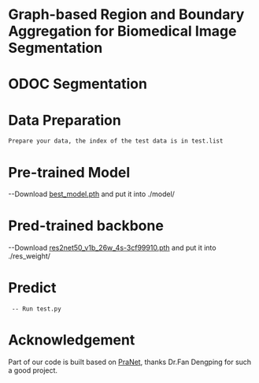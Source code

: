 # Graph-based Region and Boundary Aggregation for Biomedical Image Segmentation

# ODOC Segmentation


# Data Preparation  
```
Prepare your data, the index of the test data is in test.list  
```  
# Pre-trained Model  

--Download [best_model.pth](https://drive.google.com/file/d/1S7s4jq8emUQbDHoG7_VUMcBWpsdV7gaR/view?usp=sharing) and put it into ./model/  

# Pred-trained backbone  

--Download [res2net50_v1b_26w_4s-3cf99910.pth](https://drive.google.com/file/d/1FLMVNCRFJGlMN65r8cVsopUZbhB6u83I/view?usp=sharing) and put it into ./res_weight/ 


# Predict  
```
 -- Run test.py  
 ```  
# Acknowledgement
 Part of our code is built based on [PraNet](https://github.com/DengPingFan/PraNet), thanks Dr.Fan Dengping for such a good project.

 






